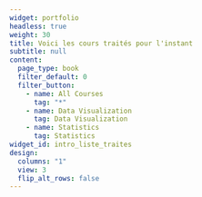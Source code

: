 ```yaml
---
widget: portfolio
headless: true
weight: 30
title: Voici les cours traités pour l'instant
subtitle: null
content:
  page_type: book
  filter_default: 0
  filter_button:
    - name: All Courses
      tag: "*"
    - name: Data Visualization
      tag: Data Visualization
    - name: Statistics
      tag: Statistics
widget_id: intro_liste_traites
design:
  columns: "1"
  view: 3
  flip_alt_rows: false
---
```

